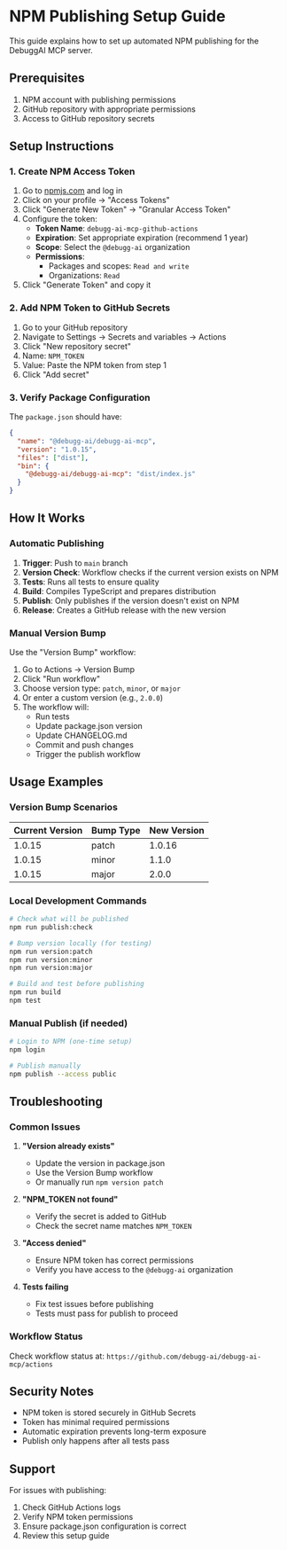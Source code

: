 # NPM Publishing Setup Guide

This guide explains how to set up automated NPM publishing for the DebuggAI MCP server.

## Prerequisites

1. NPM account with publishing permissions
2. GitHub repository with appropriate permissions
3. Access to GitHub repository secrets

## Setup Instructions

### 1. Create NPM Access Token

1. Go to [npmjs.com](https://www.npmjs.com) and log in
2. Click on your profile → "Access Tokens"
3. Click "Generate New Token" → "Granular Access Token"
4. Configure the token:
   - **Token Name**: `debugg-ai-mcp-github-actions`
   - **Expiration**: Set appropriate expiration (recommend 1 year)
   - **Scope**: Select the `@debugg-ai` organization
   - **Permissions**: 
     - Packages and scopes: `Read and write`
     - Organizations: `Read`
5. Click "Generate Token" and copy it

### 2. Add NPM Token to GitHub Secrets

1. Go to your GitHub repository
2. Navigate to Settings → Secrets and variables → Actions
3. Click "New repository secret"
4. Name: `NPM_TOKEN`
5. Value: Paste the NPM token from step 1
6. Click "Add secret"

### 3. Verify Package Configuration

The `package.json` should have:
```json
{
  "name": "@debugg-ai/debugg-ai-mcp",
  "version": "1.0.15",
  "files": ["dist"],
  "bin": {
    "@debugg-ai/debugg-ai-mcp": "dist/index.js"
  }
}
```

## How It Works

### Automatic Publishing

1. **Trigger**: Push to `main` branch
2. **Version Check**: Workflow checks if the current version exists on NPM
3. **Tests**: Runs all tests to ensure quality
4. **Build**: Compiles TypeScript and prepares distribution
5. **Publish**: Only publishes if the version doesn't exist on NPM
6. **Release**: Creates a GitHub release with the new version

### Manual Version Bump

Use the "Version Bump" workflow:

1. Go to Actions → Version Bump
2. Click "Run workflow"
3. Choose version type: `patch`, `minor`, or `major`
4. Or enter a custom version (e.g., `2.0.0`)
5. The workflow will:
   - Run tests
   - Update package.json version
   - Update CHANGELOG.md
   - Commit and push changes
   - Trigger the publish workflow

## Usage Examples

### Version Bump Scenarios

| Current Version | Bump Type | New Version |
|----------------|-----------|-------------|
| 1.0.15         | patch     | 1.0.16      |
| 1.0.15         | minor     | 1.1.0       |
| 1.0.15         | major     | 2.0.0       |

### Local Development Commands

```bash
# Check what will be published
npm run publish:check

# Bump version locally (for testing)
npm run version:patch
npm run version:minor  
npm run version:major

# Build and test before publishing
npm run build
npm test
```

### Manual Publish (if needed)

```bash
# Login to NPM (one-time setup)
npm login

# Publish manually
npm publish --access public
```

## Troubleshooting

### Common Issues

1. **"Version already exists"**
   - Update the version in package.json
   - Use the Version Bump workflow
   - Or manually run `npm version patch`

2. **"NPM_TOKEN not found"**
   - Verify the secret is added to GitHub
   - Check the secret name matches `NPM_TOKEN`

3. **"Access denied"**
   - Ensure NPM token has correct permissions
   - Verify you have access to the `@debugg-ai` organization

4. **Tests failing**
   - Fix test issues before publishing
   - Tests must pass for publish to proceed

### Workflow Status

Check workflow status at:
`https://github.com/debugg-ai/debugg-ai-mcp/actions`

## Security Notes

- NPM token is stored securely in GitHub Secrets
- Token has minimal required permissions
- Automatic expiration prevents long-term exposure
- Publish only happens after all tests pass

## Support

For issues with publishing:
1. Check GitHub Actions logs
2. Verify NPM token permissions
3. Ensure package.json configuration is correct
4. Review this setup guide